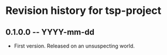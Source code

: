 # Revision history for tsp-project

## 0.1.0.0 -- YYYY-mm-dd

* First version. Released on an unsuspecting world.
